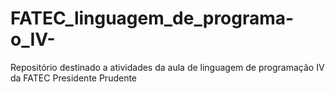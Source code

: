 # FATEC_linguagem_de_programa-o_IV-
Repositório destinado a atividades da aula de linguagem de programação IV da FATEC Presidente Prudente 
